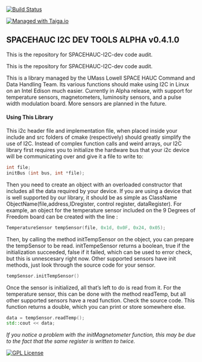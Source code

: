 <!-- Replace the below line with your own Travis-CI build label. -->
[![Build Status](https://travis-ci.org/SpaceHAUC-Command-and-Data-Handling/SPACEHAUC-I2C-dev.svg?branch=master)](https://travis-ci.org/SpaceHAUC-Command-and-Data-Handling/SPACEHAUC-I2C-dev)

[![Managed with Taiga.io](https://camo.githubusercontent.com/eec9589abe09569dc4a1706b36527b49051b89db/68747470733a2f2f696d672e736869656c64732e696f2f62616467652f6d616e61676564253230776974682d54616967612e696f2d677265656e2e737667)](https://taiga.io "Managed with Taiga.io")

## SPACEHAUC I2C DEV TOOLS ALPHA v0.4.1.0

This is the repository for SPACEHAUC-I2C-dev code audit. 

This is the repository for SPACEHAUC-I2C-dev code audit. 

This is a library managed by the UMass Lowell SPACE HAUC Command and Data Handling Team. Its various functions should make using I2C in Linux on an Intel Edison much easier. Currently in Alpha release, with support for temperature sensors, magnetometers, luminosity sensors, and a pulse width modulation board. More sensors are planned in the future.

#### Using This Library
This i2c header file and implementation file, when placed inside your include and src folders of cmake (respectively) should greatly simplify the use of I2C. Instead of complex function calls and weird arrays, our I2C library first requires you to initialize the hardware bus that your i2c device will be communicating over and give it a file to write to:

```C++
int file;
initBus (int bus, int *file);
```

Then you need to create an object with an overloaded constructor that includes all the data required by your device. If you are using a device that is well supported by our library, it should be as simple as ClassName ObjectName(file,address,IDregister, control register, dataRegister). For example, an object for the temperature sensor included on the 9 Degrees of Freedom board can be created with the line :

```C++
TemperatureSensor tempSensor(file, 0x1d, 0x0F, 0x24, 0x05);
```

Then, by calling the method initTempSensor on the object, you can prepare the tempSensor to be read. initTempeSensor returns a boolean, true if the initialization succeeded, false if it failed, which can be used to error check, but this is unnescesary right now. Other supported sensors have init methods, just look through the source code for your sensor.

```C++
tempSensor.initTempSensor()
```

Once the sensor is initialized, all that’s left to do is read from it. For the temperature sensor, this can be done with the method readTemp, but all other supported sensors have a read function. Check the source code. This function returns a double, which you can print or store somewhere else.

```C++
data = tempSensor.readTemp();
std::cout << data;
```
*If you notice a problem with the initMagnetometer function, this may be due to the fact that the same register is written to twice.*



[![GPL License](http://darrienglasser.com/gpl-v3-logo.jpg)](http://www.gnu.org/licenses/gpl-3.0.en.html)
